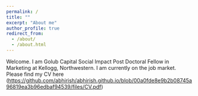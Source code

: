```yaml
---
permalink: /
title: ""
excerpt: "About me"
author_profile: true
redirect_from: 
  - /about/
  - /about.html
---
```


Welcome. I am Golub Capital Social Impact Post Doctoral Fellow in Marketing at Kellogg, Northwestern. 
I am currently on the job market. 
Please find my CV here (https://github.com/abhirish/abhirish.github.io/blob/00a0fde8e9b2b08745a96819ea3b96edbaf94539/files/CV.pdf)
